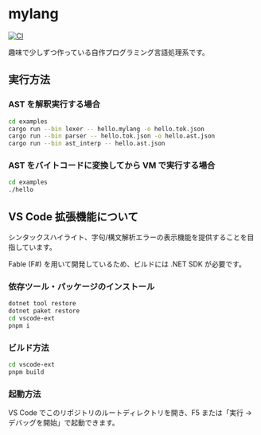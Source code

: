 # mylang

[![CI](https://github.com/0918nobita/mylang/actions/workflows/check.yml/badge.svg)](https://github.com/0918nobita/mylang/actions/workflows/check.yml)

趣味で少しずつ作っている自作プログラミング言語処理系です。

## 実行方法

### AST を解釈実行する場合

```bash
cd examples
cargo run --bin lexer -- hello.mylang -o hello.tok.json
cargo run --bin parser -- hello.tok.json -o hello.ast.json
cargo run --bin ast_interp -- hello.ast.json
```

### AST をバイトコードに変換してから VM で実行する場合

```bash
cd examples
./hello
```

## VS Code 拡張機能について

シンタックスハイライト、字句/構文解析エラーの表示機能を提供することを目指しています。

Fable (F#) を用いて開発しているため、ビルドには .NET SDK が必要です。

### 依存ツール・パッケージのインストール

```bash
dotnet tool restore
dotnet paket restore
cd vscode-ext
pnpm i
```

### ビルド方法

```bash
cd vscode-ext
pnpm build
```

### 起動方法

VS Code でこのリポジトリのルートディレクトリを開き、F5 または「実行 → デバッグを開始」で起動できます。
